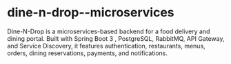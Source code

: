 # dine-n-drop--microservices
Dine-N-Drop is a microservices-based backend for a food delivery and dining portal. Built with Spring Boot 3 , PostgreSQL, RabbitMQ, API Gateway, and Service Discovery, it features authentication, restaurants, menus, orders, dining reservations, payments, and notifications.
